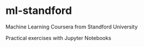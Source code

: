 # ml-standford
Machine Learning Coursera from Standford University

Practical exercises with Jupyter Notebooks
